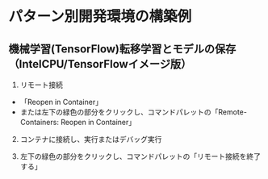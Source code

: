 # パターン別開発環境の構築例

## 機械学習(TensorFlow)転移学習とモデルの保存（IntelCPU/TensorFlowイメージ版）

1. リモート接続
  - 「Reopen in Container」
  - または左下の緑色の部分をクリックし、コマンドパレットの「Remote-Containers: Reopen in Container」

2. コンテナに接続し、実行またはデバッグ実行

3. 左下の緑色の部分をクリックし、コマンドパレットの「リモート接続を終了する」
